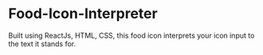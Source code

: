 # Food-Icon-Interpreter

Built using ReactJs, HTML, CSS, this food icon interprets your icon input to the text it stands for.

